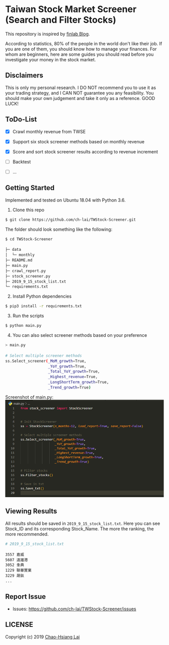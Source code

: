 # Taiwan Stock Market Screener (Search and Filter Stocks)
This repository is inspired by [finlab Blog](https://www.finlab.tw/).

According to statistics, 80% of the people in the world don't like their job. If you are one of them, you should know how to manage your finances. For whom are beginners, here are some guides you should read before you investigate your money in the stock market.

## Disclaimers
This is only my personal research. I DO NOT recommend you to use it as your trading strategy, and I CAN NOT guarantee you any feasibility. You should make your own judgement and take it only as a reference. GOOD LUCK!


## ToDo-List
- [x] Crawl monthly revenue from TWSE
- [x] Support six stock screener methods based on monthly revenue
- [x] Score and sort stock screener results according to revenue increment
- [ ] Backtest
- [ ] ...


## Getting Started
Implemented and tested on Ubuntu 18.04 with Python 3.6.

1. Clone this repo
```bash
$ git clone https://github.com/ch-lai/TWStock-Screener.git
```
The folder should look something like the following:
```bash
$ cd TWStock-Screener

├─ data
│  └─ monthly
├─ README.md
├─ main.py
├─ crawl_report.py
├─ stock_screener.py
├─ 2019_9_15_stock_list.txt
└─ requirements.txt
```

2. Install Python dependencies
```bash
$ pip3 install -r requirements.txt
```

3. Run the scripts
```bash
$ python main.py
```

4. You can also select screener methods based on your preference
```bash
> main.py

# Select multiple screener methods
ss.Select_screener(_MoM_growth=True,
                   _YoY_growth=True,
                   _Total_YoY_growth=True,
                   _Highest_revenue=True,
                   _LongShortTerm_growth=True,
                   _Trend_growth=True)
```
Screenshot of main.py:
![here](data/demo/main.png)


## Viewing Results
All results should be saved in `2019_9_15_stock_list.txt`. Here you can see Stock_ID and its corresponding Stock_Name. The more the ranking, the more recommended.
```bash
# 2019_9_15_stock_list.txt

3557 嘉威
5607 遠雄港
3052 夆典
1229 聯華實業
3229 晟鈦
...
```


## Report Issue
- Issues: https://github.com/ch-lai/TWStock-Screener/issues

## LICENSE
Copyright (c) 2019 [Chao-Hsiang Lai](https://github.com/ch-lai)